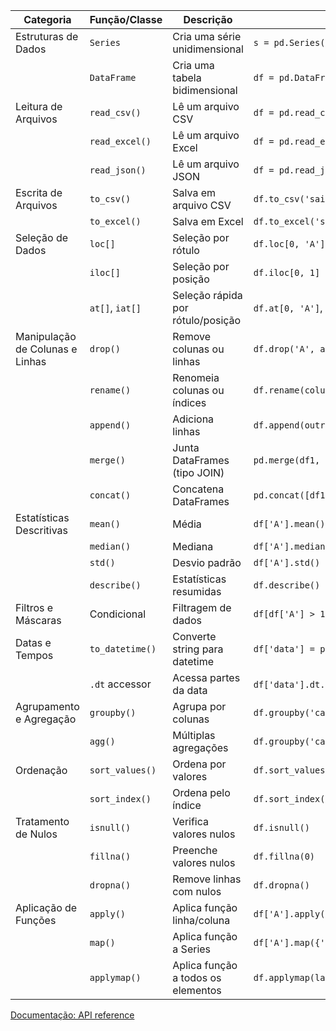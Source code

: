| Categoria                         | Função/Classe       | Descrição                                 | Como usar                                                                 |
|----------------------------------|---------------------|-------------------------------------------|---------------------------------------------------------------------------|
| Estruturas de Dados              | `Series`            | Cria uma série unidimensional             | `s = pd.Series([1, 2, 3])`                                                |
|                                  | `DataFrame`         | Cria uma tabela bidimensional             | `df = pd.DataFrame({'A': [1, 2], 'B': [3, 4]})`                           |
| Leitura de Arquivos              | `read_csv()`        | Lê um arquivo CSV                         | `df = pd.read_csv('dados.csv')`                                          |
|                                  | `read_excel()`      | Lê um arquivo Excel                       | `df = pd.read_excel('arquivo.xlsx')`                                     |
|                                  | `read_json()`       | Lê um arquivo JSON                        | `df = pd.read_json('dados.json')`                                        |
| Escrita de Arquivos              | `to_csv()`          | Salva em arquivo CSV                      | `df.to_csv('saida.csv', index=False)`                                    |
|                                  | `to_excel()`        | Salva em Excel                            | `df.to_excel('saida.xlsx')`                                              |
| Seleção de Dados                 | `loc[]`             | Seleção por rótulo                        | `df.loc[0, 'A']`                                                          |
|                                  | `iloc[]`            | Seleção por posição                       | `df.iloc[0, 1]`                                                           |
|                                  | `at[]`, `iat[]`     | Seleção rápida por rótulo/posição         | `df.at[0, 'A']`, `df.iat[0, 1]`                                           |
| Manipulação de Colunas e Linhas | `drop()`            | Remove colunas ou linhas                  | `df.drop('A', axis=1)`                                                   |
|                                  | `rename()`          | Renomeia colunas ou índices               | `df.rename(columns={'A': 'Coluna_A'})`                                   |
|                                  | `append()`          | Adiciona linhas                           | `df.append(outra_linha, ignore_index=True)`                              |
|                                  | `merge()`           | Junta DataFrames (tipo JOIN)              | `pd.merge(df1, df2, on='id')`                                            |
|                                  | `concat()`          | Concatena DataFrames                      | `pd.concat([df1, df2], axis=0)`                                          |
| Estatísticas Descritivas         | `mean()`            | Média                                     | `df['A'].mean()`                                                         |
|                                  | `median()`          | Mediana                                   | `df['A'].median()`                                                       |
|                                  | `std()`             | Desvio padrão                             | `df['A'].std()`                                                           |
|                                  | `describe()`        | Estatísticas resumidas                    | `df.describe()`                                                           |
| Filtros e Máscaras               | Condicional         | Filtragem de dados                        | `df[df['A'] > 10]`                                                        |
| Datas e Tempos                   | `to_datetime()`     | Converte string para datetime             | `df['data'] = pd.to_datetime(df['data'])`                                |
|                                  | `.dt` accessor      | Acessa partes da data                     | `df['data'].dt.year`, `df['data'].dt.month`                              |
| Agrupamento e Agregação         | `groupby()`         | Agrupa por colunas                        | `df.groupby('categoria')['valor'].sum()`                                 |
|                                  | `agg()`             | Múltiplas agregações                      | `df.groupby('cat').agg({'v1':'mean','v2':'sum'})`                        |
| Ordenação                        | `sort_values()`     | Ordena por valores                        | `df.sort_values(by='A')`                                                 |
|                                  | `sort_index()`      | Ordena pelo índice                        | `df.sort_index()`                                                        |
| Tratamento de Nulos              | `isnull()`          | Verifica valores nulos                    | `df.isnull()`                                                             |
|                                  | `fillna()`          | Preenche valores nulos                    | `df.fillna(0)`                                                            |
|                                  | `dropna()`          | Remove linhas com nulos                   | `df.dropna()`                                                             |
| Aplicação de Funções             | `apply()`           | Aplica função linha/coluna                | `df['A'].apply(lambda x: x * 2)`                                         |
|                                  | `map()`             | Aplica função a Series                    | `df['A'].map({'Sim': 1, 'Não': 0})`                                      |
|                                  | `applymap()`        | Aplica função a todos os elementos        | `df.applymap(lambda x: x * 2)`                                           |



[Documentação: API reference](https://pandas.pydata.org/docs/reference/index.html)